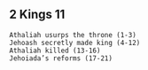 ## 2 Kings 11

```
Athaliah usurps the throne (1-3)
Jehoash secretly made king (4-12)
Athaliah killed (13-16)
Jehoiada’s reforms (17-21)
```

